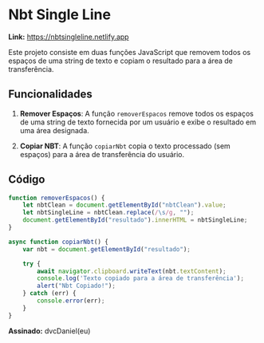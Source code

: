 # Nbt Single Line

**Link:** https://nbtsingleline.netlify.app

Este projeto consiste em duas funções JavaScript que removem todos os espaços de uma string de texto e copiam o resultado para a área de transferência.

## Funcionalidades

1. **Remover Espaços**: A função `removerEspacos` remove todos os espaços de uma string de texto fornecida por um usuário e exibe o resultado em uma área designada.

2. **Copiar NBT**: A função `copiarNbt` copia o texto processado (sem espaços) para a área de transferência do usuário.

## Código

```javascript
function removerEspacos() {
    let nbtClean = document.getElementById("nbtClean").value;
    let nbtSingleLine = nbtClean.replace(/\s/g, "");
    document.getElementById("resultado").innerHTML = nbtSingleLine;
}

async function copiarNbt() {
    var nbt = document.getElementById("resultado");

    try {
        await navigator.clipboard.writeText(nbt.textContent);
        console.log('Texto copiado para a área de transferência');
        alert("Nbt Copiado!");
    } catch (err) {
        console.error(err);
    }
}
```

**Assinado:** dvcDaniel(eu)
